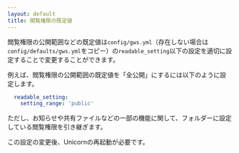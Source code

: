 ```yaml
---
layout: default
title: 閲覧権限の既定値
---
```


閲覧権限の公開範囲などの既定値は`config/gws.yml`（存在しない場合は`config/defaults/gws.yml`をコピー）の`readable_setting`以下の設定を適切に設定することで変更することができます。

例えば、閲覧権限の公開範囲の既定値を「全公開」にするには以下のように設定します。

~~~yaml
  readable_setting:
    setting_range: 'public'
~~~

ただし、お知らせや共有ファイルなどの一部の機能に関して、フォルダーに設定している閲覧権限を引き継ぎます。

この設定の変更後、Unicornの再起動が必要です。

